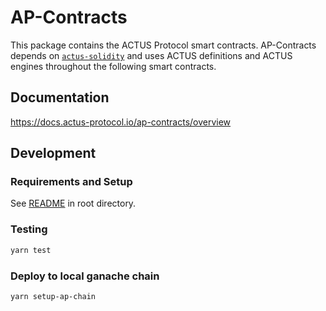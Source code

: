 # AP-Contracts

This package contains the ACTUS Protocol smart contracts.
AP-Contracts depends on [`actus-solidity`](https://github.com/atpar/actus-solidity) and uses ACTUS definitions and ACTUS engines throughout the following smart contracts.

## Documentation
https://docs.actus-protocol.io/ap-contracts/overview

## Development

### Requirements and Setup
See [README](https://github.com/atpar/ap-monorepo#development) in root directory.

### Testing
```sh
yarn test
```

### Deploy to local ganache chain
```sh
yarn setup-ap-chain
```
